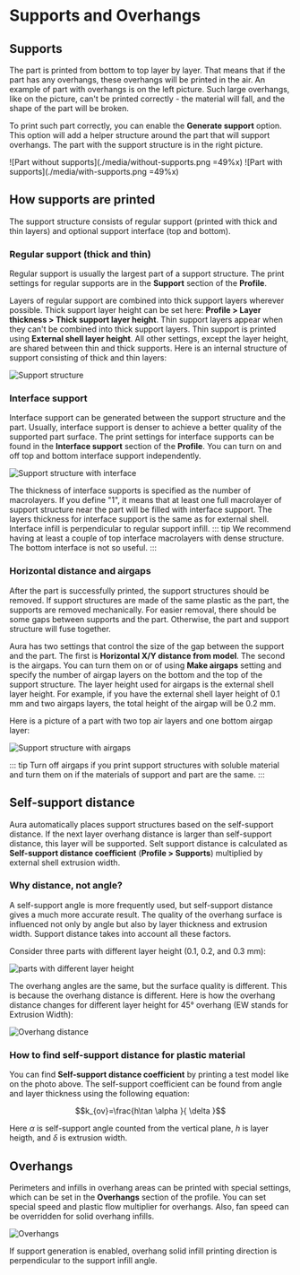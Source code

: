 # Supports and Overhangs <Badge text="new in v1.27" type="warning"/>
## Supports
The part is printed from bottom to top layer by layer. That means that if the part has any overhangs, these overhangs will be printed in the air. An example of part with overhangs is on the left picture. Such large overhangs, like on the picture, can't be printed correctly - the material will fall, and the shape of the part will be broken.

To print such part correctly, you can enable the **Generate support** option. This option will add a helper structure around the part that will support overhangs. The part with the support structure is in the right picture.

![Part without supports](./media/without-supports.png =49%x)
![Part with supports](./media/with-supports.png =49%x)

## How supports are printed
The support structure consists of regular support (printed with thick and thin layers) and optional support interface (top and bottom). 

### Regular support (thick and thin)
Regular support is usually the largest part of a support structure. The print settings for regular supports are in the **Support** section of the **Profile**. 

Layers of regular support are combined into thick support layers wherever possible. Thick support layer height can be set here: **Profile > Layer thickness > Thick support layer height**.  Thin support layers appear when they can't be combined into thick support layers. Thin support is printed using **External shell layer height**. All other settings, except the layer height, are shared between thin and thick supports. Here is an internal structure of support consisting of thick and thin layers:

![Support structure](./media/supports3.png)

### Interface support
Interface support can be generated between the support structure and the part. Usually, interface support is denser to achieve a better quality of the supported part surface. The print settings for interface supports can be found in the **Interface support** section of the **Profile**. You can turn on and off top and bottom interface support independently. 

![Support structure with interface](./media/supports1.png)

The thickness of interface supports is specified as the number of macrolayers. If you define "1", it means that at least one full macrolayer of support structure near the part will be filled with interface support. The layers thickness for interface support is the same as for external shell. Interface infill is perpendicular to regular support infill.
::: tip
We recommend having at least a couple of top interface macrolayers with dense structure. The bottom interface is not so useful.
:::

### Horizontal distance and airgaps
After the part is successfully printed, the support structures should be removed. If support structures are made of the same plastic as the part, the supports are removed mechanically. For easier removal, there should be some gaps between supports and the part. Otherwise, the part and support structure will fuse together. 

Aura has two settings that control the size of the gap between the support and the part. The first is **Horizontal X/Y distance from model**. The second is the airgaps. You can turn them on or of using **Make airgaps** setting and specify the number of airgap layers on the bottom and the top of the support structure. The layer height used for airgaps is the external shell layer height. For example, if you have the external shell layer height of 0.1 mm and two airgaps layers, the total height of the airgap will be 0.2 mm.

Here is a picture of a part with two top air layers and one bottom airgap layer:

![Support structure with airgaps](./media/supports2.png)

::: tip
Turn off airgaps if you print support structures with soluble material and turn them on if the materials of support and part are the same. 
:::

## Self-support distance

Aura automatically places support structures based on the self-support distance. If the next layer overhang distance is larger than self-support distance, this layer will be supported. Selt support distance is calculated as **Self-support distance coefficient** (**Profile > Supports**) multiplied by external shell extrusion width. 

### Why distance, not angle?

A self-support angle is more frequently used, but self-support distance gives a much more accurate result. The quality of the overhang surface is influenced not only by angle but also by layer thickness and extrusion width. Support distance takes into account all these factors. 

Consider three parts with different layer height (0.1, 0.2, and 0.3 mm):

![parts with different layer height](./media/overhangs-layers.jpg)

The overhang angles are the same, but the surface quality is different. This is because the overhang distance is different. Here is how the overhang distance changes for different layer height for 45° overhang (EW stands for Extrusion Width):

![Overhang distance](./media/overhang-angle.png)

### How to find self-support distance for plastic material

You can find **Self-support distance coefficient** by printing a test model like on the photo above. The self-support coefficient can be found from angle and layer thickness using the following equation: 

$$k_{ov}=\frac{h\tan  \alpha }{ \delta }$$

Here $\alpha$ is self-support angle counted from the vertical plane, $h$ is layer heigth, and $\delta$ is extrusion width.

## Overhangs

Perimeters and infills in overhang areas can be printed with special settings, which can be set in the **Overhangs** section of the profile. You can set special speed and plastic flow multiplier for overhangs. Also, fan speed can be overridden for solid overhang infills.

![Overhangs](./media/overhangs.png)

If support generation is enabled, overhang solid infill printing direction is perpendicular to the support infill angle.

